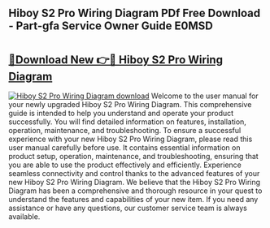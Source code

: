 ## Hiboy S2 Pro Wiring Diagram PDf Free Download - Part-gfa Service Owner Guide E0MSD

# <h2><a href="http://dfn6x1.blite.top/?on=Hiboy+S2+Pro+Wiring+Diagram">🔗Download New 👉🔴 Hiboy S2 Pro Wiring Diagram</a></h2>

[![Hiboy S2 Pro Wiring Diagram download](https://i.imgur.com/lujVjoI.png)](http://dfn6x1.blite.top/?on=Hiboy+S2+Pro+Wiring+Diagram)
Welcome to the user manual for your newly upgraded Hiboy S2 Pro Wiring Diagram. This comprehensive guide is intended to help you understand and operate your product successfully. You will find detailed information on features, installation, operation, maintenance, and troubleshooting. To ensure a successful experience with your new Hiboy S2 Pro Wiring Diagram, please read this user manual carefully before use. It contains essential information on product setup, operation, maintenance, and troubleshooting, ensuring that you are able to use the product effectively and efficiently. Experience seamless connectivity and control thanks to the advanced features of your new Hiboy S2 Pro Wiring Diagram. We believe that the Hiboy S2 Pro Wiring Diagram has been a comprehensive and thorough resource in your quest to understand the features and capabilities of your new item. If you need any assistance or have any questions, our customer service team is always available.
